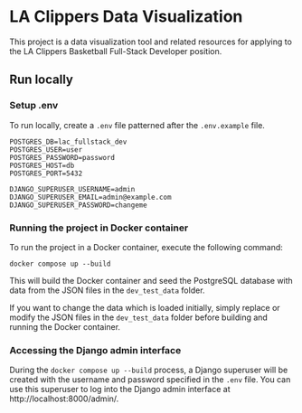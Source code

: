 # LA Clippers Data Visualization 

This project is a data visualization tool and related resources for applying to the LA Clippers Basketball Full-Stack Developer position.

## Run locally

### Setup .env

To run locally, create a `.env` file patterned after the `.env.example` file.

```
POSTGRES_DB=lac_fullstack_dev
POSTGRES_USER=user
POSTGRES_PASSWORD=password
POSTGRES_HOST=db
POSTGRES_PORT=5432

DJANGO_SUPERUSER_USERNAME=admin
DJANGO_SUPERUSER_EMAIL=admin@example.com
DJANGO_SUPERUSER_PASSWORD=changeme
```

### Running the project in Docker container

To run the project in a Docker container, execute the following command:

```
docker compose up --build
```

This will build the Docker container and seed the PostgreSQL database with data from the JSON files in the `dev_test_data` folder.

If you want to change the data which is loaded initially, simply replace or modify the JSON files in the `dev_test_data` folder before building and running the Docker container.

### Accessing the Django admin interface

During the `docker compose up --build` process, a Django superuser will be created with the username and password specified in the `.env` file. You can use this superuser to log into the Django admin interface at http://localhost:8000/admin/.